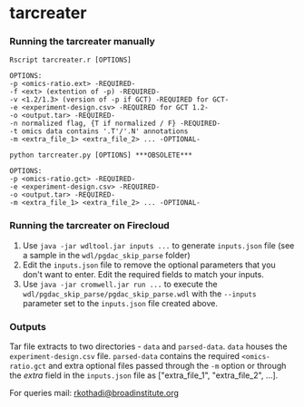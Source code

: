 # tarcreater

### Running the tarcreater manually

```
Rscript tarcreater.r [OPTIONS]

OPTIONS:
-p <omics-ratio.ext> -REQUIRED-
-f <ext> (extention of -p) -REQUIRED-
-v <1.2/1.3> (version of -p if GCT) -REQUIRED for GCT-
-e <experiment-design.csv> -REQUIRED for GCT 1.2-
-o <output.tar> -REQUIRED-
-n normalized flag, {T if normalized / F} -REQUIRED-
-t omics data contains '.T'/'.N' annotations
-m <extra_file_1> <extra_file_2> ... -OPTIONAL-

python tarcreater.py [OPTIONS] ***OBSOLETE***

OPTIONS:
-p <omics-ratio.gct> -REQUIRED-
-e <experiment-design.csv> -REQUIRED-
-o <output.tar> -REQUIRED-
-m <extra_file_1> <extra_file_2> ... -OPTIONAL-

```

### Running the tarcreater on Firecloud

1. Use `java -jar wdltool.jar inputs ...` to generate `inputs.json` file (see a sample in the `wdl/pgdac_skip_parse` folder)
2. Edit the `inputs.json` file to remove the optional parameters that you don't want to enter. Edit the required fields to match your inputs.
3. Use `java -jar cromwell.jar run ...` to execute the `wdl/pgdac_skip_parse/pgdac_skip_parse.wdl` with the `--inputs` parameter set to the `inputs.json` file created above.

### Outputs

Tar file extracts to two directories - `data` and `parsed-data`. `data` houses the `experiment-design.csv` file. `parsed-data` contains the required `<omics-ratio.gct` and extra optional files passed through the `-m` option or through the *extra* field in the `inputs.json` file as ["extra_file_1", "extra_file_2", ...].

For queries mail:
rkothadi@broadinstitute.org

